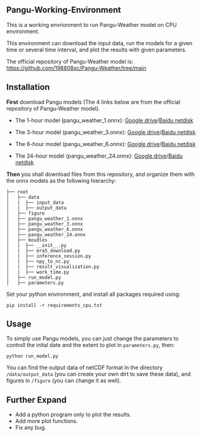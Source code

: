 ## Pangu-Working-Environment
This is a working envrionment to run Pangu-Weather model on CPU environment.

This environment can download the input data, run the models for a given time or several time interval, and plot the results with given parameters.

The official repository of Pangu-Weather model is: https://github.com/198808xc/Pangu-Weather/tree/main

## Installation
**First** download Pangu models (The 4 links below are from the official repository of Pangu-Weather model).

* The 1-hour model (pangu_weather_1.onnx): [Google drive](https://drive.google.com/file/d/1fg5jkiN_5dHzKb-5H9Aw4MOmfILmeY-S/view?usp=share_link)/[Baidu netdisk](https://pan.baidu.com/s/1M7SAigVsCSH8hpw6DE8TDQ?pwd=ie0h)

* The 3-hour model (pangu_weather_3.onnx): [Google drive](https://drive.google.com/file/d/1EdoLlAXqE9iZLt9Ej9i-JW9LTJ9Jtewt/view?usp=share_link)/[Baidu netdisk](https://pan.baidu.com/s/197fZsoiCqZYzKwM7tyRrfg?pwd=gmcl)

* The 6-hour model (pangu_weather_6.onnx): [Google drive](https://drive.google.com/file/d/1a4XTktkZa5GCtjQxDJb_fNaqTAUiEJu4/view?usp=share_link)/[Baidu netdisk](https://pan.baidu.com/s/1q7IB7tNjqIwoGC7KVMPn4w?pwd=vxq3)

* The 24-hour model (pangu_weather_24.onnx): [Google drive](https://drive.google.com/file/d/1lweQlxcn9fG0zKNW8ne1Khr9ehRTI6HP/view?usp=share_link)/[Baidu netdisk](https://pan.baidu.com/s/179q2gkz2BrsOR6g3yfTVQg?pwd=eajy)


**Then** you shall download files from this repository, and organize them with the onnx models as the following hierarchy:

```plain
├── root
│   ├── data
│   |  ├── input_data
│   |  ├── output_data
│   ├── figure
│   ├── pangu_weather_1.onnx
│   ├── pangu_weather_3.onnx
│   ├── pangu_weather_6.onnx
│   ├── pangu_weather_24.onnx
│   ├── moudles
│   |  ├── __init__.py
│   |  ├── era5_download.py
│   |  ├── inference_session.py
│   |  ├── npy_to_nc.py
│   |  ├── result_visualization.py
│   |  ├── work_time.py
│   ├── run_model.py
│   ├── parameters.py
```

Set your python environment, and install all packages required using:
```
pip install -r requirements_cpu.txt
```

## Usage
To simply use Pangu models, you can just change the parameters to controll the inital date and the extent to plot in `parameters.py`, then:
```
python run_model.py
```
You can find the output data of netCDF format in the directory `/data/output_data` (you can create your own dirt to save these data), and figures in `/figure` (you can change it as well).

## Further Expand
* Add a python program only to plot the results.
* Add more plot functions.
* Fix any bug.
